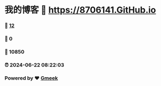 # 我的博客 :link: https://8706141.GitHub.io 
### :page_facing_up: [12](https://8706141.GitHub.io/tag.html) 
### :speech_balloon: 0 
### :hibiscus: 10850 
### :alarm_clock: 2024-06-22 08:22:03 
### Powered by :heart: [Gmeek](https://github.com/Meekdai/Gmeek)
